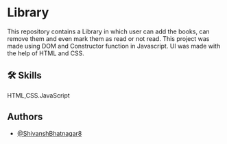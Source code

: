 # Library

This repository contains a Library in which user can add the books, can remove them and even mark them as read or not read. This project was made using DOM and Constructor function in Javascript. UI was made with the help of HTML and CSS.

## 🛠 Skills

HTML,CSS.JavaScript

## Authors

- [@ShivanshBhatnagar8](https://github.com/ShivanshBhatnagar8)
